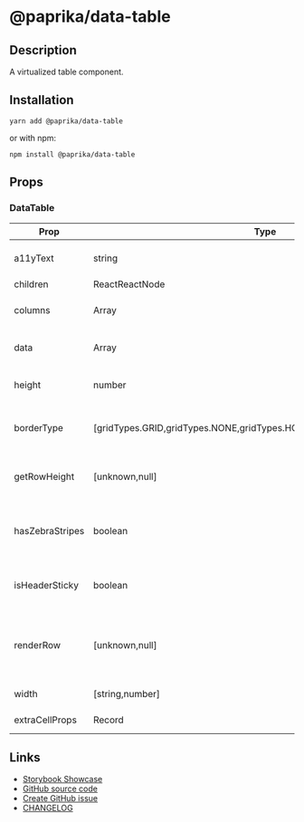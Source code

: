 <!-- start: Autogenerated - do not modify -->

# @paprika/data-table

## Description

A virtualized table component.

## Installation

```
yarn add @paprika/data-table
```

or with npm:

```
npm install @paprika/data-table
```

## Props

### DataTable

| Prop            | Type                                                                    | required | default              | Description                                                      |
| --------------- | ----------------------------------------------------------------------- | -------- | -------------------- | ---------------------------------------------------------------- |
| a11yText        | string                                                                  | true     | -                    | Accessible description of the table                              |
| children        | ReactReactNode                                                          | true     | -                    |                                                                  |
| columns         | Array                                                                   | true     | -                    | Array of column definition                                       |
| data            | Array                                                                   | true     | -                    | Array of data to be stored in the table                          |
| height          | number                                                                  | true     | -                    | The height of the table in px                                    |
| borderType      | [gridTypes.GRID,gridTypes.NONE,gridTypes.HORIZONTAL,gridTypes.VERTICAL] | false    | gridTypes.HORIZONTAL | Define the look for borders in the table                         |
| getRowHeight    | [unknown,null]                                                          | false    | null                 | Function to return the row height for each row                   |
| hasZebraStripes | boolean                                                                 | false    | false                | Add an alternating background on the table rows                  |
| isHeaderSticky  | boolean                                                                 | false    | true                 | If the entire table header is sticky or not                      |
| renderRow       | [unknown,null]                                                          | false    | null                 | Override the table Column configuration for some particular rows |
| width           | [string,number]                                                         | false    | "100%"               | The width of the table                                           |
| extraCellProps  | Record                                                                  | false    | {}                   | Experimental prop                                                |

<!-- end: Autogenerated - do not modify -->
<!-- content -->

<!-- eoContent -->

## Links

- [Storybook Showcase](https://paprika.highbond.com/?path=/story/table-datatable--showcase)
- [GitHub source code](https://github.com/acl-services/paprika/tree/master/packages/DataTable/src)
- [Create GitHub issue](https://github.com/acl-services/paprika/issues/new?label=[]&title=@paprika/data-table%20[help]:%20your%20short%20description&body=%0A%23%20Help%20wanted%0A%0A%23%23%20Please%20write%20your%20question.%0A*A%20clear%20and%20concise%20description%20of%20what%20the%20question%20is*%0A%0A%23%23%20Additional%20context%0A*Add%20any%20other%20context%20or%20screenshots%20about%20your%20question%20here.*%0A)
- [CHANGELOG](https://github.com/acl-services/paprika/tree/master/packages/DataTable/CHANGELOG.md)
